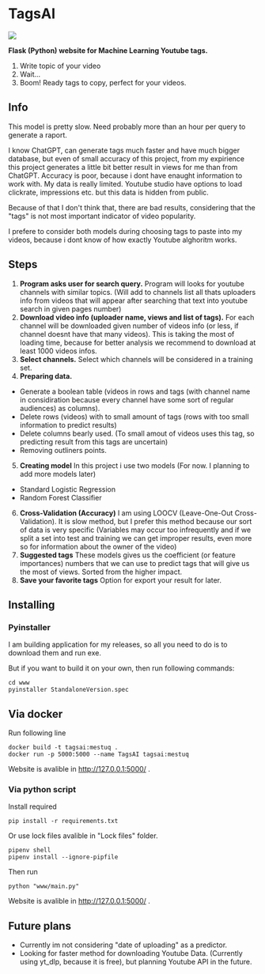 # TagsAI

![](https://github.com/Mestuq/AI_YT_test/blob/main/www/static/logo.png)

**Flask (Python) website for Machine Learning Youtube tags.**

1. Write topic of your video
2. Wait...
3. Boom! Ready tags to copy, perfect for your videos.

## Info

This model is pretty slow. Need probably more than an hour per query to generate a raport.

I know ChatGPT, can generate tags much faster and have much bigger database, but even of small accuracy of this project, from my expirience this project generates a little bit better result in views for me than from ChatGPT.
Accuracy is poor, because i dont have enaught information to work with. My data is really limited. Youtube studio have options to load clickrate, impressions etc. but this data is hidden from public.

Because of that I don't think that, there are bad results, considering that the "tags" is not most important indicator of video popularity.

I prefere to consider both models during choosing tags to paste into my videos, because i dont know of how exactly Youtube alghoritm works.

## Steps

1. **Program asks user for search query.**
   Program will looks for youtube channels with similar topics. (Will add to channels list all thats uploaders info from videos that will appear after searching that text into youtube search in given pages number)
2. **Download video info (uploader name, views and list of tags).**
   For each channel will be downloaded given number of videos info (or less, if channel doesnt have that many videos).
   This is taking the most of loading time, because for better analysis we recommend to download at least 1000 videos infos.
3. **Select channels.**
   Select which channels will be considered in a training set.
4. **Preparing data.**

- Generate a boolean table (videos in rows and tags (with channel name in considiration because every channel have some sort of regular audiences) as columns).
- Delete rows (videos) with to small amount of tags (rows with too small information to predict results)
- Delete columns bearly used. (To small amout of videos uses this tag, so predicting result from this tags are uncertain)
- Removing outliners points.

5. **Creating model**
   In this project i use two models (For now. I planning to add more models later)

- Standard Logistic Regression
- Random Forest Classifier

6. **Cross-Validation (Accuracy)**
   I am using LOOCV (Leave-One-Out Cross-Validation). It is slow method, but I prefer this method because our sort of data is very specific (Variables may occur too infrequently and if we split a set into test and training we can get improper results, even more so
   for information about the owner of the video)
7. **Suggested tags**
   These models gives us the coefficient (or feature importances) numbers that we can use to predict tags that will give us the most of views. Sorted from the higher impact.
8. **Save your favorite tags**
   Option for export your result for later.

## Installing

### Pyinstaller

I am building application for my releases, so all you need to do is to download them and run exe.

But if you want to build it on your own, then run following commands:

```
cd www
pyinstaller StandaloneVersion.spec
```

## Via docker

Run following line

```
docker build -t tagsai:mestuq .
docker run -p 5000:5000 --name TagsAI tagsai:mestuq
```

Website is avalible in http://127.0.0.1:5000/ .

### Via python script

Install required

```
pip install -r requirements.txt
```

Or use lock files avalible in "Lock files" folder.

```
pipenv shell
pipenv install --ignore-pipfile
```

Then run

```
python "www/main.py"
```

Website is avalible in http://127.0.0.1:5000/ .

## Future plans

- Currently im not considering "date of uploading" as a predictor.
- Looking for faster method for downloading Youtube Data. (Currently using yt_dlp, because it is free), but planning Youtube API in the future.

